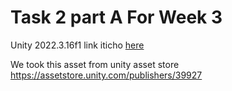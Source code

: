 # Task 2 part A For Week 3

Unity 2022.3.16f1
link iticho [here](https://gamedevcourseorelandmaor.itch.io/week3question1)

We took this asset from unity asset store 
https://assetstore.unity.com/publishers/39927

